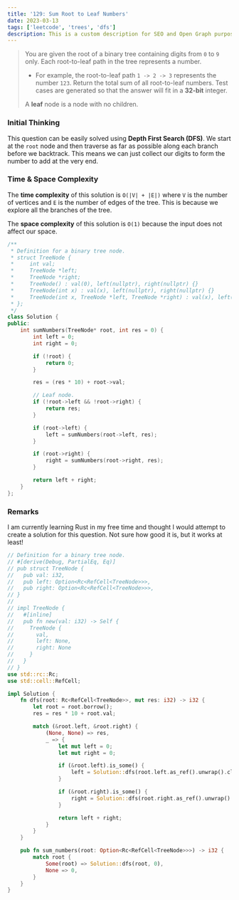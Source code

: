 ```yaml
---
title: '129: Sum Root to Leaf Numbers'
date: 2023-03-13
tags: ['leetcode', 'trees', 'dfs']
description: This is a custom description for SEO and Open Graph purposes. If it's not provided, it defaults to auto-generated excerpts of the page content.
---
```


> You are given the root of a binary tree containing digits from `0` to `9` only.
> Each root-to-leaf path in the tree represents a number.
> - For example, the root-to-leaf path `1 -> 2 -> 3` represents the number `123`.
> Return the total sum of all root-to-leaf numbers. Test cases are generated so that the answer will fit in a **32-bit** integer.
>
> A **leaf** node is a node with no children.

### Initial Thinking

This question can be easily solved using **Depth First Search (DFS)**. We start at the `root` node and then traverse as far as possible along each branch before we backtrack. This means we can just collect our digits to form the number to add at the very end.

### Time & Space Complexity

The **time complexity** of this solution is `O(|V| + |E|)` where `V` is the number of vertices and `E` is the number of edges of the tree. This is because we explore all the branches of the tree.

The **space complexity** of this solution is `O(1)` because the input does not affect our space.

```cpp
/**
 * Definition for a binary tree node.
 * struct TreeNode {
 *     int val;
 *     TreeNode *left;
 *     TreeNode *right;
 *     TreeNode() : val(0), left(nullptr), right(nullptr) {}
 *     TreeNode(int x) : val(x), left(nullptr), right(nullptr) {}
 *     TreeNode(int x, TreeNode *left, TreeNode *right) : val(x), left(left), right(right) {}
 * };
 */
class Solution {
public:
    int sumNumbers(TreeNode* root, int res = 0) {
        int left = 0;
        int right = 0;

        if (!root) {
            return 0;
        }

        res = (res * 10) + root->val;

        // Leaf node.
        if (!root->left && !root->right) {
            return res;
        }

        if (root->left) {
            left = sumNumbers(root->left, res);
        }

        if (root->right) {
            right = sumNumbers(root->right, res); 
        }

        return left + right;
    }
};
```

### Remarks

I am currently learning Rust in my free time and thought I would attempt to create a solution for this question. Not sure how good it is, but it works at least!

```rust
// Definition for a binary tree node.
// #[derive(Debug, PartialEq, Eq)]
// pub struct TreeNode {
//   pub val: i32,
//   pub left: Option<Rc<RefCell<TreeNode>>>,
//   pub right: Option<Rc<RefCell<TreeNode>>>,
// }
//
// impl TreeNode {
//   #[inline]
//   pub fn new(val: i32) -> Self {
//     TreeNode {
//       val,
//       left: None,
//       right: None
//     }
//   }
// }
use std::rc::Rc;
use std::cell::RefCell;

impl Solution {
    fn dfs(root: Rc<RefCell<TreeNode>>, mut res: i32) -> i32 {
        let root = root.borrow();
        res = res * 10 + root.val;

        match (&root.left, &root.right) {
            (None, None) => res,
            _ => {
                let mut left = 0;
                let mut right = 0;

                if (&root.left).is_some() {
                    left = Solution::dfs(root.left.as_ref().unwrap().clone(), res);
                }

                if (&root.right).is_some() {
                    right = Solution::dfs(root.right.as_ref().unwrap().clone(), res);
                }

                return left + right;
            }
        }
    }

    pub fn sum_numbers(root: Option<Rc<RefCell<TreeNode>>>) -> i32 {
        match root {
            Some(root) => Solution::dfs(root, 0),
            None => 0,
        }
    }
}
```
